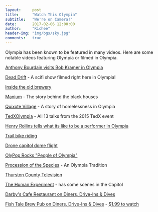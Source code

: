 ```yaml
---
layout:     post
title:      "Watch This Olympia"
subtitle:   "We're on Camera!"
date:       2017-02-06 12:00:00
author:     "Richee"
header-img: "img/bgs/sky.jpg"
comments: 	true
---
```

Olympia has been known to be featured in many videos. Here are some notable videos featuring Olympia or filmed in Olympia.


<i class="fa fa-video-camera" aria-hidden="true"></i> [Anthony Bourdain visits Bob Kramer in Olympia](https://www.youtube.com/watch?v=4x0f2b_0kn0)

<i class="fa fa-video-camera" aria-hidden="true"></i> [Dead Drift](https://www.youtube.com/watch?list=PLrD-PbslOoANMRzyM28zQUFbTOy8bFow5&v=mf8Crpiqknc) - A scifi show filmed right here in Olympia!


<i class="fa fa-video-camera" aria-hidden="true"></i> [Inside the old brewery](https://www.youtube.com/watch?v=4o2QpcI-0u4)

<i class="fa fa-video-camera" aria-hidden="true"></i> [Manium](https://vimeo.com/23767045) - The story behind the black houses

<i class="fa fa-video-camera" aria-hidden="true"></i> [Quixote Village](https://vimeo.com/145483224) - A story of homelessness in Olympia

<i class="fa fa-video-camera" aria-hidden="true"></i> [TedXOlympia](https://www.youtube.com/watch?v=EW7KJu0dF34&feature=youtu.be&list=PLsRNoUx8w3rOAFd27VBlQPehizEkMGVzu) - All 13 talks from the 2015 TedX event

<i class="fa fa-video-camera" aria-hidden="true"></i> [Henry Rollins tells what its like to be a performer in Olympia](https://www.youtube.com/watch?v=SnUHqjIDZNs)

<i class="fa fa-video-camera" aria-hidden="true"></i> [Trail bike riding](https://www.youtube.com/watch?v=5NLDX77YJjs)

<i class="fa fa-video-camera" aria-hidden="true"></i> [Drone capitol dome flight](https://www.youtube.com/watch?v=RxMVyVB-VEA)

<i class="fa fa-video-camera" aria-hidden="true"></i> [OlyPop Rocks "People of Olympia"](http://www.olympiapoprocks.com/video/)

<i class="fa fa-video-camera" aria-hidden="true"></i> [Procession of the Species](https://www.youtube.com/watch?v=sZTxTbZGgFk) - An Olympia Tradition

<i class="fa fa-video-camera" aria-hidden="true"></i> [Thurston County Television](http://tctv.net/)

<i class="fa fa-video-camera" aria-hidden="true"></i> [The Human Experiment](https://www.netflix.com/title/80037689) - has some scenes in the Capitol

[Darby's Cafe Restaurant on Diners, Drive-Ins & Dives](http://www.dinersdriveinsdiveslocations.com/darbys-cafe-washington.html)

[Fish Tale Brew Pub on Diners, Drive-Ins & Dives](http://www.foodnetwork.com/shows/diners-drive-ins-and-dives/16-series/land-to-sea.html) - [$1.99 to watch](https://www.youtube.com/watch?v=fW0Rt4fDdnc)



